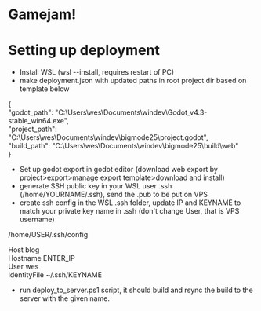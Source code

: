 # Gamejam!

# Setting up deployment
- Install WSL (wsl --install, requires restart of PC)
- make deployment.json with updated paths in root project dir based on template below

{  
   "godot_path": "C:\\Users\\wes\\Documents\\windev\\Godot_v4.3-stable_win64.exe",  
   "project_path": "C:\\Users\\wes\\Documents\\windev\\bigmode25\\project.godot",  
   "build_path": "C:\\Users\\wes\\Documents\\windev\\bigmode25\\build\\web"  
}  

- Set up godot export in godot editor (download web export by project>export>manage export template>download and install)
- generate SSH public key in your WSL user .ssh (/home/YOURNAME/.ssh), send the .pub to be put on VPS
- create ssh config in the WSL .ssh folder, update IP and KEYNAME to match your private key name in .ssh (don't change User, that is VPS username)

/home/USER/.ssh/config  

Host blog  
    Hostname ENTER_IP  
    User wes  
    IdentityFile ~/.ssh/KEYNAME  

- run deploy_to_server.ps1 script, it should build and rsync the build to the server with the given name.
